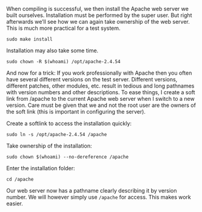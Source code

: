 When compiling is successful, we then install the Apache web server we built ourselves. Installation must be performed by the super user. But right afterwards we’ll see how we can again take ownership of the web server. This is much more practical for a test system.

`sudo make install`

Installation may also take some time.

`sudo chown -R $(whoami) /opt/apache-2.4.54`

And now for a trick: If you work professionally with Apache then you often have several different versions on the test server. Different versions, different patches, other modules, etc. result in tedious and long pathnames with version numbers and other descriptions. To ease things, I create a soft link from /apache to the current Apache web server when I switch to a new version. Care must be given that we and not the root user are the owners of the soft link (this is important in configuring the server).

Create a softlink to access the installation quickly:

`sudo ln -s /opt/apache-2.4.54 /apache`

Take ownership of the installation:

`sudo chown $(whoami) --no-dereference /apache`

Enter the installation folder:

`cd /apache`

Our web server now has a pathname clearly describing it by version number. We will however simply use `/apache` for access. This makes work easier.
